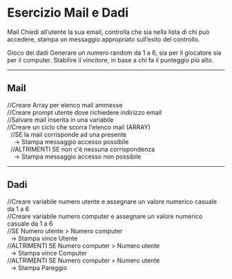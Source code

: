 # Esercizio Mail e Dadi

Mail
Chiedi all’utente la sua email,
controlla che sia nella lista di chi può accedere,
stampa un messaggio appropriato sull’esito del controllo.

Gioco dei dadi
Generare un numero random da 1 a 6, sia per il giocatore sia per il computer.
Stabilire il vincitore, in base a chi fa il punteggio più alto.

----

## Mail

//Creare Array per elenco mail ammesse  
//Creare prompt utente dove richiedere indirizzo email  
//Salvare mail inserita in una variabile  
//Creare un ciclo che scorra l'elenco mail (ARRAY)  
  //SE la mail corrisponde ad una presente  
    -> Stampa messaggio accesso possibile  
  //ALTRIMENTI SE non c'è nessuna corrispondenza  
    -> Stampa messaggio accesso non possibile  

----

## Dadi

//Creare variabile numero utente e assegnare un valore numerico casuale da 1 a 6  
//Creare variabile numero computer e assegnare un valore numerico casuale da 1 a 6  
//SE Numero utente > Numero computer  
  -> Stampa vince Utente  
//ALTRIMENTI SE Numero computer > Numero utente  
  -> Stampa vince Computer  
//ALTRIMENTI SE Numero computer = Numero utente  
  -> Stampa Pareggio    